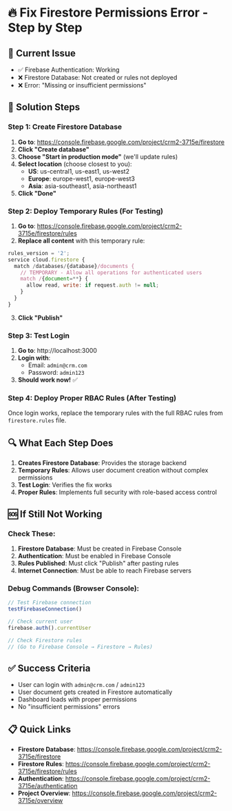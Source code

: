 # 🔥 Fix Firestore Permissions Error - Step by Step

## 🎯 **Current Issue**
- ✅ Firebase Authentication: Working
- ❌ Firestore Database: Not created or rules not deployed
- ❌ Error: "Missing or insufficient permissions"

## 🚀 **Solution Steps**

### **Step 1: Create Firestore Database**
1. **Go to**: https://console.firebase.google.com/project/crm2-3715e/firestore
2. **Click "Create database"**
3. **Choose "Start in production mode"** (we'll update rules)
4. **Select location** (choose closest to you):
   - **US**: us-central1, us-east1, us-west2
   - **Europe**: europe-west1, europe-west3  
   - **Asia**: asia-southeast1, asia-northeast1
5. **Click "Done"**

### **Step 2: Deploy Temporary Rules (For Testing)**
1. **Go to**: https://console.firebase.google.com/project/crm2-3715e/firestore/rules
2. **Replace all content** with this temporary rule:

```javascript
rules_version = '2';
service cloud.firestore {
  match /databases/{database}/documents {
    // TEMPORARY - Allow all operations for authenticated users
    match /{document=**} {
      allow read, write: if request.auth != null;
    }
  }
}
```

3. **Click "Publish"**

### **Step 3: Test Login**
1. **Go to**: http://localhost:3000
2. **Login with**:
   - Email: `admin@crm.com`
   - Password: `admin123`
3. **Should work now!** ✅

### **Step 4: Deploy Proper RBAC Rules (After Testing)**
Once login works, replace the temporary rules with the full RBAC rules from `firestore.rules` file.

## 🔍 **What Each Step Does**

1. **Creates Firestore Database**: Provides the storage backend
2. **Temporary Rules**: Allows user document creation without complex permissions
3. **Test Login**: Verifies the fix works
4. **Proper Rules**: Implements full security with role-based access control

## 🆘 **If Still Not Working**

### **Check These:**
1. **Firestore Database**: Must be created in Firebase Console
2. **Authentication**: Must be enabled in Firebase Console
3. **Rules Published**: Must click "Publish" after pasting rules
4. **Internet Connection**: Must be able to reach Firebase servers

### **Debug Commands (Browser Console):**
```javascript
// Test Firebase connection
testFirebaseConnection()

// Check current user
firebase.auth().currentUser

// Check Firestore rules
// (Go to Firebase Console → Firestore → Rules)
```

## ✅ **Success Criteria**
- User can login with `admin@crm.com` / `admin123`
- User document gets created in Firestore automatically
- Dashboard loads with proper permissions
- No "insufficient permissions" errors

## 📋 **Quick Links**
- **Firestore Database**: https://console.firebase.google.com/project/crm2-3715e/firestore
- **Firestore Rules**: https://console.firebase.google.com/project/crm2-3715e/firestore/rules
- **Authentication**: https://console.firebase.google.com/project/crm2-3715e/authentication
- **Project Overview**: https://console.firebase.google.com/project/crm2-3715e/overview 